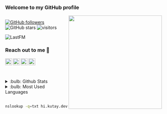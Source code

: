 [discord]: https://discord.com/users/340162404551884810
[bmc]: https://www.buymeacoffee.com/kutaygb
[website]: https://kutay.dev
[mail]: mailto:Kutaygb@protonmail.com

### Welcome to my GitHub profile 

<img src="https://cdn.r10.net/image.php?u=156214" align="right" width="300" height="300">

##

[![GitHub followers](https://img.shields.io/github/followers/kutaygb?style=social)](https://github.com/kutaygb?tab=followers)
![GitHub stars](https://img.shields.io/github/stars/kutaygb?style=social)
![visitors](https://komarev.com/ghpvc/?username=Kutaygb)

![LastFM](https://lastfm-recently-played-readme-nine.vercel.app/api?user=Kutaygb)

### Reach out to me :card_index:

[<img  width="22" src="https://unpkg.com/simple-icons@v4/icons/discord.svg" align="left" />][discord]
[<img  width="22" src="https://unpkg.com/simple-icons@v4/icons/buymeacoffee.svg" align="left" />][bmc]
[<img  width="22" src="https://kutay.dev/favicon.png" align="left" />][website]
[<img  width="22" src="https://unpkg.com/simple-icons@v4/icons/gmail.svg" align="left" />][mail]
<br/><br/>

<br/>
<details>
<summary> :bulb: Github Stats </summary>
<img src="https://github-readme-stats.vercel.app/api?username=kutaygb&show_icons=true&theme=tokyonight"></img>
</details>


<details>
<summary>:bulb: Most Used Languages</summary>
<img src="https://github-readme-stats.vercel.app/api/top-langs/?username=kutaygb&row=1&column=1&layout=default" >
</details>
<br/>

```bash
nslookup -q=txt hi.kutay.dev
```
